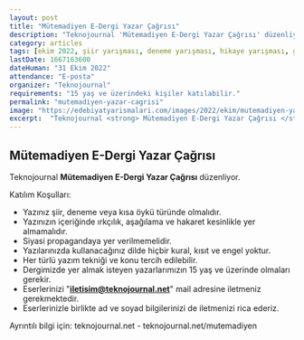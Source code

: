 ```yaml
---
layout: post
title: "Mütemadiyen E-Dergi Yazar Çağrısı"
description: "Teknojournal 'Mütemadiyen E-Dergi Yazar Çağrısı' düzenliyor."
category: articles
tags: [ekim 2022, şiir yarışması, deneme yarışması, hikaye yarışması, genel]
lastDate: 1667163600
dateHuman: "31 Ekim 2022"
attendance: "E-posta"
organizer: "Teknojournal"
requirements: "15 yaş ve üzerindeki kişiler katılabilir."
permalink: "mutemadiyen-yazar-cagrisi"
image: "https://edebiyatyarismalari.com/images/2022/ekim/mutemadiyen-yazar-cagrisi.jpg"
excerpt:  "Teknojournal <strong> Mütemadiyen E-Dergi Yazar Çağrısı </strong> düzenliyor."
---
```


## Mütemadiyen E-Dergi Yazar Çağrısı
Teknojournal **Mütemadiyen E-Dergi Yazar Çağrısı** düzenliyor.  

Katılım Koşulları:
- Yazınız şiir, deneme veya kısa öykü türünde olmalıdır.
- Yazınızın içeriğinde ırkçılık, aşağılama ve hakaret kesinlikle yer almamalıdır.
- Siyasi propagandaya yer verilmemelidir.
- Yazılarınızda kullanacağınız dilde hiçbir kural, kısıt ve engel yoktur.
- Her türlü yazım tekniği ve konu tercih edilebilir.
- Dergimizde yer almak isteyen yazarlarımızın 15 yaş ve üzerinde olmaları gerekir.
- Eserlerinizi "**iletisim@teknojournal.net**" mail adresine iletmeniz gerekmektedir.
- Eserlerinizle birlikte ad ve soyad bilgilerinizi de iletmenizi rica ederiz.

Ayrıntılı bilgi için: teknojournal.net - teknojournal.net/mutemadiyen